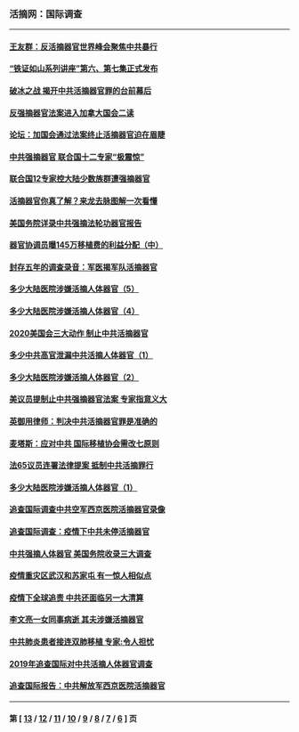 ### 活摘网：国际调查
---
#### [王友群：反活摘器官世界峰会聚焦中共暴行](../../pages/nf5947/n13250738.md?12010430) 
#### [“铁证如山系列讲座”第六、第七集正式发布](../../pages/nf5947/n13106287.md?12010430) 
#### [破冰之战 揭开中共活摘器官罪的台前幕后](../../pages/nf5947/n13082457.md?12010430) 
#### [反强摘器官法案进入加拿大国会二读](../../pages/nf5947/n13033450.md?12010430) 
#### [论坛：加国会通过法案终止活摘器官迫在眉睫](../../pages/nf5947/n13029839.md?12010430) 
#### [中共强摘器官 联合国十二专家“极震惊”](../../pages/nf5947/n13024313.md?12010430) 
#### [联合国12专家控大陆少数族群遭强摘器官](../../pages/nf5947/n13023877.md?12010430) 
#### [活摘器官你真了解？来龙去脉图解一次看懂](../../pages/nf5947/n13013820.md?12010430) 
#### [美国务院详录中共强摘法轮功器官报告](../../pages/nf5947/n12944519.md?12010430) 
#### [器官协调员曝145万移植费的利益分配（中）](../../pages/nf5947/n12894547.md?12010430) 
#### [封存五年的调查录音：军医揭军队活摘器官](../../pages/nf5947/n12798692.md?12010430) 
#### [多少大陆医院涉嫌活摘人体器官（5）](../../pages/nf5947/n12768383.md?12010430) 
#### [多少大陆医院涉嫌活摘人体器官（4）](../../pages/nf5947/n12664434.md?12010430) 
#### [2020美国会三大动作 制止中共活摘器官](../../pages/nf5947/n12682004.md?12010430) 
#### [多少中共高官泄漏中共活摘人体器官（1）](../../pages/nf5947/n12671234.md?12010430) 
#### [多少大陆医院涉嫌活摘人体器官（2）](../../pages/nf5947/n12655589.md?12010430) 
#### [美议员提制止中共强摘器官法案 专家指意义大](../../pages/nf5947/n12630561.md?12010430) 
#### [英御用律师：判决中共活摘器官罪是准确的](../../pages/nf5947/n12580740.md?12010430) 
#### [麦塔斯：应对中共 国际移植协会需改七原则](../../pages/nf5947/n12514711.md?12010430) 
#### [法65议员连署法律提案 抵制中共活摘罪行](../../pages/nf5947/n12437047.md?12010430) 
#### [多少大陆医院涉嫌活摘人体器官（1）](../../pages/nf5947/n12414284.md?12010430) 
#### [追查国际调查中共空军西京医院活摘器官录像](../../pages/nf5947/n12348837.md?12010430) 
#### [追查国际调查：疫情下中共未停活摘器官](../../pages/nf5947/n12273415.md?12010430) 
#### [中共强摘人体器官 美国务院收录三大调查](../../pages/nf5947/n12181488.md?12010430) 
#### [疫情重灾区武汉和苏家屯 有一惊人相似点](../../pages/nf5947/n12150824.md?12010430) 
#### [疫情下全球追责 中共还面临另一大清算](../../pages/nf5947/n12070397.md?12010430) 
#### [李文亮一女同事病逝 其夫涉嫌活摘器官](../../pages/nf5947/n11957882.md?12010430) 
#### [中共肺炎患者接连双肺移植 专家:令人担忧](../../pages/nf5947/n11945516.md?12010430) 
#### [2019年追查国际对中共活摘人体器官调查](../../pages/nf5947/n11917733.md?12010430) 
#### [追查国际报告：中共解放军西京医院活摘器官](../../pages/nf5947/n11838359.md?12010430) 

---
#### 第 [ [13](./13.md?12010430) / [12](./12.md?12010430) / [11](./11.md?12010430) / [10](./10.md?12010430) / [9](./9.md?12010430) / [8](./8.md?12010430) / [7](./7.md?12010430) / [6](./6.md?12010430) ] 页

